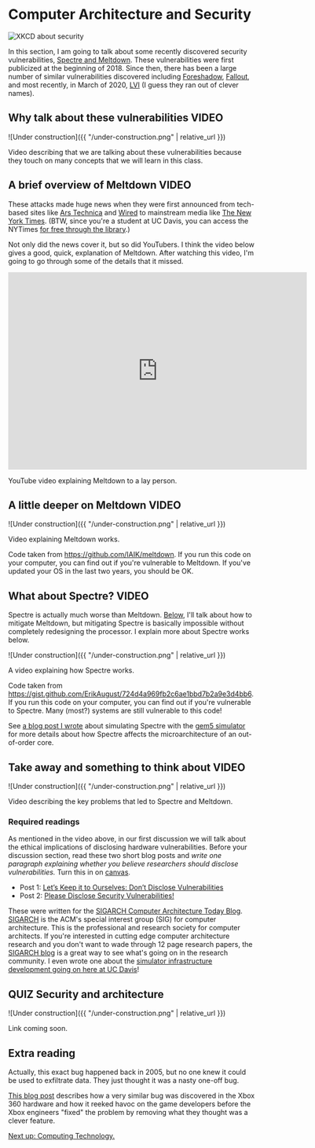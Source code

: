 # Computer Architecture and Security

![XKCD about security](https://imgs.xkcd.com/comics/security_advice.png)

In this section, I am going to talk about some recently discovered security vulnerabilities, [Spectre and Meltdown](https://meltdownattack.com/).
These vulnerabilities were first publicized at the beginning of 2018.
Since then, there has been a large number of similar vulnerabilities discovered including [Foreshadow](https://foreshadowattack.eu/), [Fallout](https://mdsattacks.com/), and most recently, in March of 2020, [LVI](https://lviattack.eu/) (I guess they ran out of clever names).

## Why talk about these vulnerabilities **VIDEO**

![Under construction]({{ "/under-construction.png" | relative_url }})

Video describing that we are talking about these vulnerabilities because they touch on many concepts that we will learn in this class.

## A brief overview of Meltdown **VIDEO**

These attacks made huge news when they were first announced from tech-based sites like [Ars Technica](https://arstechnica.com/gadgets/2018/01/meltdown-and-spectre-every-modern-processor-has-unfixable-security-flaws/) and [Wired](https://www.wired.com/story/critical-intel-flaw-breaks-basic-security-for-most-computers/) to mainstream media like [The New York Times](https://www.nytimes.com/2018/01/03/business/computer-flaws.html).
(BTW, since you're a student at UC Davis, you can access the NYTimes [for free through the library](https://www.library.ucdavis.edu/news/get-free-access-to-the-new-york-times/).)

Not only did the news cover it, but so did YouTubers.
I think the video below gives a good, quick, explanation of Meltdown.
After watching this video, I'm going to go through some of the details that it missed.

<iframe width="608" height="402" src="https://www.youtube.com/embed/d1BRw32nMqg" frameborder="0" allow="accelerometer; autoplay; encrypted-media; gyroscope; picture-in-picture" allowfullscreen></iframe>

YouTube video explaining Meltdown to a lay person.

## A little deeper on Meltdown **VIDEO**

![Under construction]({{ "/under-construction.png" | relative_url }})

Video explaining Meltdown works.

Code taken from <https://github.com/IAIK/meltdown>.
If you run this code on your computer, you can find out if you're vulnerable to Meltdown.
If you've updated your OS in the last two years, you should be OK.

## What about Spectre? **VIDEO**

Spectre is actually much worse than Meltdown.
[Below](#take-away-and-something-to-think-about---video--), I'll talk about how to mitigate Meltdown, but mitigating Spectre is basically impossible without completely redesigning the processor.
I explain more about Spectre works below.

![Under construction]({{ "/under-construction.png" | relative_url }})

A video explaining how Spectre works.

Code taken from <https://gist.github.com/ErikAugust/724d4a969fb2c6ae1bbd7b2a9e3d4bb6>.
If you run this code on your computer, you can find out if you're vulnerable to Spectre.
Many (most?) systems are still vulnerable to this code!

See [a blog post I wrote](http://www.lowepower.com/jason/visualizing-spectre-with-gem5.html) about simulating Spectre with the [gem5 simulator](https://gem5.org) for more details about how Spectre affects the microarchitecture of an out-of-order core.

## Take away and something to think about **VIDEO**

![Under construction]({{ "/under-construction.png" | relative_url }})

Video describing the key problems that led to Spectre and Meltdown.

### Required readings

As mentioned in the video above, in our first discussion we will talk about the ethical implications of disclosing hardware vulnerabilities.
Before your discussion section, read these two short blog posts and *write one paragraph explaining whether you believe researchers should disclose vulnerabilities.*
Turn this in on [canvas]().

* Post 1: [Let’s Keep it to Ourselves: Don’t Disclose Vulnerabilities](https://www.sigarch.org/lets-keep-it-to-ourselves-dont-disclose-vulnerabilities/)
* Post 2: [Please Disclose Security Vulnerabilities!](https://www.sigarch.org/please-disclose-security-vulnerabilities/)

These were written for the [SIGARCH Computer Architecture Today Blog](https://www.sigarch.org/blog/).
[SIGARCH](https://www.sigarch.org/) is the ACM's special interest group (SIG) for computer architecture.
This is the professional and research society for computer architects.
If you're interested in cutting edge computer architecture research and you don't want to wade through 12 page research papers, the [SIGARCH blog](https://www.sigarch.org/blog/) is a great way to see what's going on in the research community.
I even wrote one about the [simulator infrastructure development going on here at UC Davis](https://www.sigarch.org/re-gem5-building-sustainable-research-infrastructure/)!

## **QUIZ** Security and architecture

![Under construction]({{ "/under-construction.png" | relative_url }})

Link coming soon.

## Extra reading

Actually, this exact bug happened back in 2005, but no one knew it could be used to exfiltrate data.
They just thought it was a nasty one-off bug.

[This blog post](https://randomascii.wordpress.com/2018/01/07/finding-a-cpu-design-bug-in-the-xbox-360/) describes how a very similar bug was discovered in the Xbox 360 hardware and how it reeked havoc on the game developers before the Xbox engineers "fixed" the problem by removing what they thought was a clever feature.

[Next up: Computing Technology.](./technology.md)